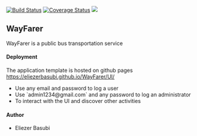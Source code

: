 [![Build Status](https://travis-ci.org/eliezerbasubi/WayFarer.svg?branch=develop)](https://travis-ci.org/eliezerbasubi/WayFarer)
[![Coverage Status](https://coveralls.io/repos/github/eliezerbasubi/WayFarer/badge.svg?branch=develop)](https://coveralls.io/github/eliezerbasubi/WayFarer?branch=develop)
<a href="https://codeclimate.com/github/eliezerbasubi/WayFarer/maintainability"><img src="https://api.codeclimate.com/v1/badges/77c56442f39d43ec8e0b/maintainability" /></a>
## WayFarer
WayFarer is a public bus transportation service

#### Deployment

The application template is hosted on github pages
<a href="https://eliezerbasubi.github.io/WayFarer/UI/"> https://eliezerbasubi.github.io/WayFarer/UI/ </a> <br/>
<ul>
  <li> Use any email and password to log a user </li>
  <li> Use `admin1234@gmail.com` and any password to log an administrator </li>
  <li>To interact with the UI and discover other activities</li>
</ul>

#### Author
<ul>
  <li> Eliezer Basubi  </li>
</ul>
